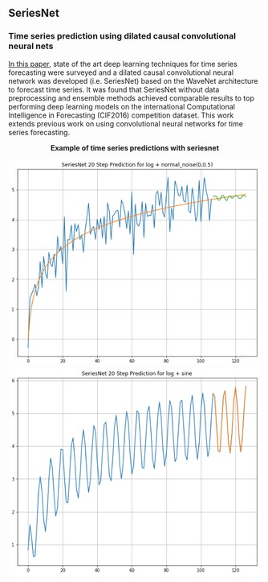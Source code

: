 ## SeriesNet 

### Time series prediction using dilated causal convolutional neural nets 

[In this paper](seriesnet-Krist-Papadopoulos-v1.pdf), state of the art deep learning techniques for time series forecasting were surveyed and a dilated causal convolutional neural network was developed (i.e. SeriesNet) based on the WaveNet architecture to forecast time series. It was found that SeriesNet without data preprocessing and ensemble methods achieved comparable results to top performing deep learning models on the international Computational Intelligence in Forecasting (CIF2016) competition dataset. This work extends previous work on using convolutional neural networks for time series forecasting.

<p align='center'>
  <b> Example of time series predictions with seriesnet</b>

![<center>log_noise</center>](series_net_log_noise_20.png)
![log_sine](series_net_log_sine_20.png)
</p>


